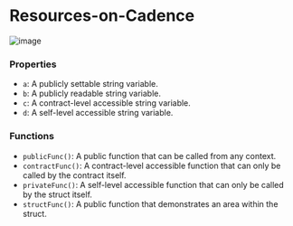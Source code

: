 # Resources-on-Cadence

![image](https://github.com/Naruto20251/Resources-on-Cadence/assets/142043082/fefd24b3-f84e-4062-8e54-ebd87833ac89)
### Properties
- `a`: A publicly settable string variable.
- `b`: A publicly readable string variable.
- `c`: A contract-level accessible string variable.
- `d`: A self-level accessible string variable.

### Functions
- `publicFunc()`: A public function that can be called from any context.
- `contractFunc()`: A contract-level accessible function that can only be called by the contract itself.
- `privateFunc()`: A self-level accessible function that can only be called by the struct itself.
- `structFunc()`: A public function that demonstrates an area within the struct.
